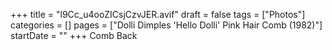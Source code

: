 +++
title = "l9Cc_u4ooZICsjCzvJER.avif"
draft = false
tags = ["Photos"]
categories = []
pages = ["Dolli Dimples 'Hello Dolli' Pink Hair Comb (1982)"]
startDate = ""
+++
Comb Back
